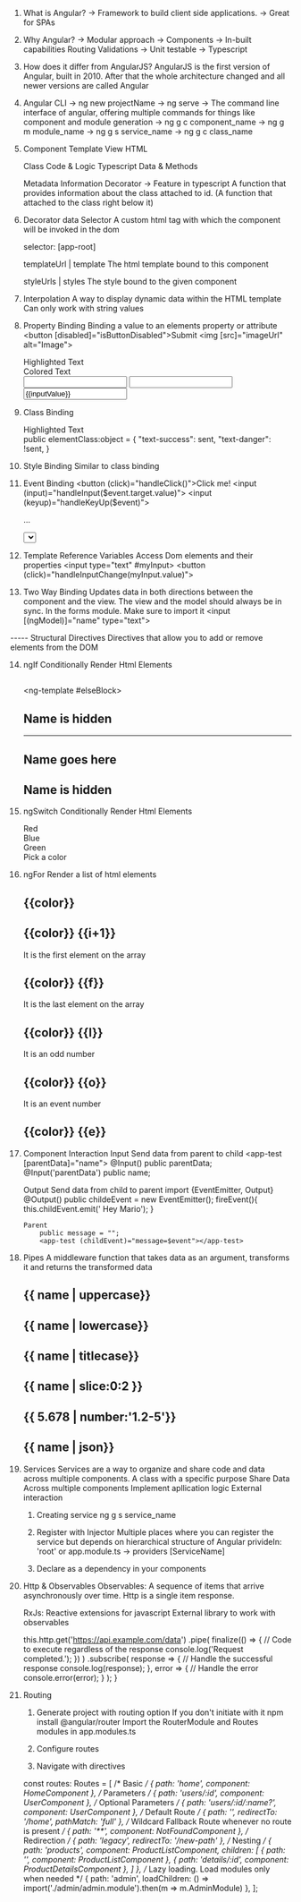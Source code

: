 1. What is Angular?
	-> Framework to build client side applications.
	-> Great for SPAs

2. Why Angular?
	-> Modular approach
	-> Components
	-> In-built capabilities
		Routing
		Validations
	-> Unit testable
	-> Typescript

3. How does it differ from AngularJS?
	AngularJS is the first version of Angular, built in 2010. After that the whole architecture changed and all newer versions are called Angular

4. Angular CLI
	-> ng new projectName
	-> ng serve
	-> The command line interface of angular, offering multiple commands for things like component and module generation
	-> ng g c component_name
	-> ng g m module_name
	-> ng g s service_name
	-> ng g c class_name

5. Component
	Template
		View
		HTML

	Class
		Code & Logic
		Typescript
		Data & Methods

	Metadata
		Information
		Decorator -> Feature in typescript A function that provides information about the class attached to id. (A function that attached to the class right below it)

6. Decorator data
	Selector
		A custom html tag with which the component will be invoked in the dom
		<app-root></app-root>
		<div class="app-root" ></div>
		<div app-root></div>
		selector: [app-root]
		<div app-root></div>
	
	templateUrl | template
		The html template bound to this component

	styleUrls | styles
		The style bound to the given component

7. Interpolation
	A way to display dynamic data within the HTML template
	Can only work with string values
	
8. Property Binding
	Binding a value to an elements property or attribute
	<button [disabled]="isButtonDisabled">Submit</button>
	<img [src]="imageUrl" alt="Image">
	<div [class.highlighted]="isHighlighted">Highlighted Text</div>
	<div [style.color]="textColor">Colored Text</div>
	<input [value]="inputValue" (input)="inputValue = $event.target.value">
	<input [value]="inputValue" (blur)="inputValue = $event.target.value">
	<input value="{{inputValue}}" (blur)="inputValue = $event.target.value">

9. Class Binding
	<div [class.highlighted]="isHighlighted">Highlighted Text</div>
	<div [class]="elementClass"></div>
	public elementClass:object = {
		"text-success": sent,
		"text-danger": !sent,
	}

10. Style Binding
	Similar to class binding

11. Event Binding
	<button (click)="handleClick()">Click me!</button>
	<input (input)="handleInput($event.target.value)">
	<input (keyup)="handleKeyUp($event)">
	<form (submit)="handleSubmit()">...</form>
	<select (change)="handleSelect($event.target.value)">...</select>

12. Template Reference Variables
	Access Dom elements and their properties
	<input type="text" #myInput>
	<button (click)="handleInputChange(myInput.value)"></button>

13. Two Way Binding
	Updates data in both directions between the component and the view. The view and the model should always be in sync.
	In the forms module. Make sure to import it
	<input [(ngModel)]="name" type="text">


----- Structural Directives
	Directives that allow you to add or remove elements from the DOM

14. ngIf
	Conditionally Render Html Elements
	<h2 *ngIf="truthyOrFalsyValue"></h2>

	<h2 *ngIf="displayName, else elseBlock"></h2>

	<ng-template #elseBlock>
		<h2>Name is hidden</h2>
	</ng-template>


	-----
	<div *ngIf="displayName; then ifBlock; else elseBlock"></div>
	<ng-template #ifBlock>
		<h2>Name goes here</h2>
	</ng-template>
	<ng-template #elseBlock>
		<h2>Name is hidden</h2>
	</ng-template>


15. ngSwitch
	Conditionally Render Html Elements
	<div [ngSwitch]="color">
		<div *ngSwitchCase="'red'">Red</div>
		<div *ngSwitchCase="'blue'">Blue</div>
		<div *ngSwitchCase="'green'">Green</div>
		<div *ngSwitchDefault>Pick a color</div>
	</div>

16. ngFor
	Render a list of html elements
	<div *ngFor="let color of colors">
		<h2>{{color}}</h2>
	</div>
	<div *ngFor="let color of colors; index as i">
		<h2>{{color}} {{i+1}}</h2>
	</div>
	<div *ngFor="let color of colors; first as f">
		It is the first element on the array
		<h2>{{color}} {{f}}</h2>
	</div>
	<div *ngFor="let color of colors; last as l">
		It is the last element on the array
		<h2>{{color}} {{l}}</h2>
	</div>
	<div *ngFor="let color of colors; odd as o">
		It is an odd number
		<h2>{{color}} {{o}}</h2>
	</div>
	<div *ngFor="let color of colors; event as e">
		It is an event number
		<h2>{{color}} {{e}}</h2>
	</div>

17. Component Interaction
	Input
		Send data from parent to child
		<app-test [parentData]="name"></app-test>
		@Input() public parentData;
		@Input('parentData') public name;

	Output
		Send data from child to parent
		import {EventEmitter, Output}
		@Output() public childeEvent = new EventEmitter();
		fireEvent(){
			this.childEvent.emit(' Hey Mario');
		}

		Parent
			public message = "";
			<app-test (childEvent)="message=$event"></app-test>

18. Pipes
	A middleware function that takes data as an argument, transforms it and returns the transformed data
	<h2>{{ name | uppercase}}</h2>
	<h2>{{ name | lowercase}}</h2>
	<h2>{{ name | titlecase}}</h2>
	<h2>{{ name | slice:0:2 }}</h2>
	<h2>{{ 5.678 | number:'1.2-5'}}</h2>
	<h2>{{ name | json}}</h2>

19. Services
	Services are a way to organize and share code and data across multiple components. 
	A class with a specific purpose
	Share Data Across multiple components
	Implement apllication logic
	External interaction

	1. Creating service
		ng g s service_name
	2. Register with Injector
		Multiple places where you can register the service but depends on hierarchical structure of Angular
		privideIn: 'root'
		or app.module.ts -> providers [ServiceName]

	3. Declare as a dependency in your components


20. Http & Observables
	Observables:
		A sequence of items that arrive asynchronously over time. Http is a single item response.

	RxJs:
		Reactive extensions for javascript
		External library to work with observables


	 this.http.get('https://api.example.com/data')
		.pipe(
			finalize(() => {
			// Code to execute regardless of the response
			console.log('Request completed.');
			})
		)
		.subscribe(
			response => {
			// Handle the successful response
			console.log(response);
			},
			error => {
			// Handle the error
			console.error(error);
			}
		);
	}

21. Routing
	1. Generate project with routing option
		If you don't initiate with it
			npm install @angular/router
			Import the RouterModule and Routes modules in app.modules.ts

	2. Configure routes
	3. Navigate with directives

	const routes: Routes = [
		/* Basic */
		{ path: 'home', component: HomeComponent },
		/* Parameters */
		{ path: 'users/:id', component: UserComponent },
		/* Optional Parameters */
		{ path: 'users/:id/:name?', component: UserComponent },
		/* Default Route */
		{ path: '', redirectTo: '/home', pathMatch: 'full' },
		/* Wildcard Fallback Route whenever no route is present */
		{ path: '**', component: NotFoundComponent },
		/* Redirection */
		{ path: 'legacy', redirectTo: '/new-path' },
		/* Nesting */
		{
			path: 'products', component: ProductListComponent,
			children: [
			{ path: '', component: ProductListComponent },
			{ path: 'details/:id', component: ProductDetailsComponent },
			]
		},
		/* Lazy loading. Load modules only when needed */
		{ path: 'admin', loadChildren: () => import('./admin/admin.module').then(m => m.AdminModule) },
	];

